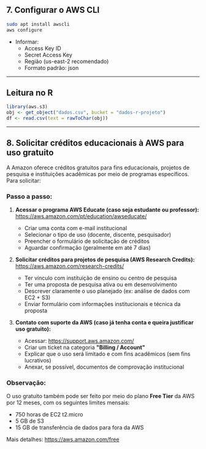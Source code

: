 ## 7. Configurar o AWS CLI
```bash
sudo apt install awscli
aws configure
```

- Informar:
  - Access Key ID
  - Secret Access Key
  - Região (us-east-2 recomendado)
  - Formato padrão: json

---

## Leitura no R
```r
library(aws.s3)
obj <- get_object("dados.csv", bucket = "dados-r-projeto")
df <- read.csv(text = rawToChar(obj))
```

---

## 8. Solicitar créditos educacionais à AWS para uso gratuito

A Amazon oferece créditos gratuitos para fins educacionais, projetos de pesquisa e instituições acadêmicas por meio de programas específicos. Para solicitar:

### Passo a passo:

1. **Acessar o programa AWS Educate (caso seja estudante ou professor):**  
   https://aws.amazon.com/pt/education/awseducate/

   - Criar uma conta com e-mail institucional
   - Selecionar o tipo de uso (docente, discente, pesquisador)
   - Preencher o formulário de solicitação de créditos
   - Aguardar confirmação (geralmente em até 7 dias)

2. **Solicitar créditos para projetos de pesquisa (AWS Research Credits):**  
   https://aws.amazon.com/research-credits/

   - Ter vínculo com instituição de ensino ou centro de pesquisa
   - Ter uma proposta de pesquisa ativa ou em desenvolvimento
   - Descrever claramente o uso planejado (ex: análise de dados com EC2 + S3)
   - Enviar formulário com informações institucionais e técnica da proposta

3. **Contato com suporte da AWS (caso já tenha conta e queira justificar uso gratuito):**
   - Acessar: https://support.aws.amazon.com/
   - Criar um ticket na categoria **"Billing / Account"**
   - Explicar que o uso será limitado e com fins acadêmicos (sem fins lucrativos)
   - Anexar, se possível, documentos de comprovação institucional

### Observação:
O uso gratuito também pode ser feito por meio do plano **Free Tier** da AWS por 12 meses, com os seguintes limites mensais:
- 750 horas de EC2 t2.micro
- 5 GB de S3
- 15 GB de transferência de dados para fora da AWS

Mais detalhes: https://aws.amazon.com/free